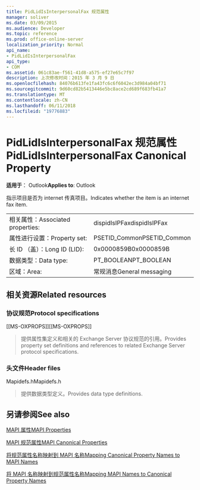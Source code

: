 ```yaml
---
title: PidLidIsInterpersonalFax 规范属性
manager: soliver
ms.date: 03/09/2015
ms.audience: Developer
ms.topic: reference
ms.prod: office-online-server
localization_priority: Normal
api_name:
- PidLidIsInterpersonalFax
api_type:
- COM
ms.assetid: 061c83ae-f561-41d8-a575-ef27e65c7f97
description: 上次修改时间：2015 年 3 月 9 日
ms.openlocfilehash: 84076b613fe1fa43fc6c6f6042ec3d984a04bf71
ms.sourcegitcommit: 9d60cd82b5413446e5bc8ace2cd689f683fb41a7
ms.translationtype: MT
ms.contentlocale: zh-CN
ms.lasthandoff: 06/11/2018
ms.locfileid: "19776883"
---
```

# <a name="pidlidisinterpersonalfax-canonical-property"></a><span data-ttu-id="eb80f-103">PidLidIsInterpersonalFax 规范属性</span><span class="sxs-lookup"><span data-stu-id="eb80f-103">PidLidIsInterpersonalFax Canonical Property</span></span>

  
  
<span data-ttu-id="eb80f-104">**适用于**： Outlook</span><span class="sxs-lookup"><span data-stu-id="eb80f-104">**Applies to**: Outlook</span></span> 
  
<span data-ttu-id="eb80f-105">指示项目是否为 internet 传真项目。</span><span class="sxs-lookup"><span data-stu-id="eb80f-105">Indicates whether the item is an internet fax item.</span></span>
  
|||
|:-----|:-----|
|<span data-ttu-id="eb80f-106">相关属性：</span><span class="sxs-lookup"><span data-stu-id="eb80f-106">Associated properties:</span></span>  <br/> |<span data-ttu-id="eb80f-107">dispidIsIPFax</span><span class="sxs-lookup"><span data-stu-id="eb80f-107">dispidIsIPFax</span></span>  <br/> |
|<span data-ttu-id="eb80f-108">属性进行设置：</span><span class="sxs-lookup"><span data-stu-id="eb80f-108">Property set:</span></span>  <br/> |<span data-ttu-id="eb80f-109">PSETID_Common</span><span class="sxs-lookup"><span data-stu-id="eb80f-109">PSETID_Common</span></span>  <br/> |
|<span data-ttu-id="eb80f-110">长 ID （盖）：</span><span class="sxs-lookup"><span data-stu-id="eb80f-110">Long ID (LID):</span></span>  <br/> |<span data-ttu-id="eb80f-111">0x0000859B</span><span class="sxs-lookup"><span data-stu-id="eb80f-111">0x0000859B</span></span>  <br/> |
|<span data-ttu-id="eb80f-112">数据类型：</span><span class="sxs-lookup"><span data-stu-id="eb80f-112">Data type:</span></span>  <br/> |<span data-ttu-id="eb80f-113">PT_BOOLEAN</span><span class="sxs-lookup"><span data-stu-id="eb80f-113">PT_BOOLEAN</span></span>  <br/> |
|<span data-ttu-id="eb80f-114">区域：</span><span class="sxs-lookup"><span data-stu-id="eb80f-114">Area:</span></span>  <br/> |<span data-ttu-id="eb80f-115">常规消息</span><span class="sxs-lookup"><span data-stu-id="eb80f-115">General messaging</span></span>  <br/> |
   
## <a name="related-resources"></a><span data-ttu-id="eb80f-116">相关资源</span><span class="sxs-lookup"><span data-stu-id="eb80f-116">Related resources</span></span>

### <a name="protocol-specifications"></a><span data-ttu-id="eb80f-117">协议规范</span><span class="sxs-lookup"><span data-stu-id="eb80f-117">Protocol specifications</span></span>

<span data-ttu-id="eb80f-118">[[MS-OXPROPS]]</span><span class="sxs-lookup"><span data-stu-id="eb80f-118">[[MS-OXPROPS]]</span></span> 
  
> <span data-ttu-id="eb80f-119">提供属性集定义和相关的 Exchange Server 协议规范的引用。</span><span class="sxs-lookup"><span data-stu-id="eb80f-119">Provides property set definitions and references to related Exchange Server protocol specifications.</span></span>
    
### <a name="header-files"></a><span data-ttu-id="eb80f-120">头文件</span><span class="sxs-lookup"><span data-stu-id="eb80f-120">Header files</span></span>

<span data-ttu-id="eb80f-121">Mapidefs.h</span><span class="sxs-lookup"><span data-stu-id="eb80f-121">Mapidefs.h</span></span>
  
> <span data-ttu-id="eb80f-122">提供数据类型定义。</span><span class="sxs-lookup"><span data-stu-id="eb80f-122">Provides data type definitions.</span></span>
    
## <a name="see-also"></a><span data-ttu-id="eb80f-123">另请参阅</span><span class="sxs-lookup"><span data-stu-id="eb80f-123">See also</span></span>



[<span data-ttu-id="eb80f-124">MAPI 属性</span><span class="sxs-lookup"><span data-stu-id="eb80f-124">MAPI Properties</span></span>](mapi-properties.md)
  
[<span data-ttu-id="eb80f-125">MAPI 规范属性</span><span class="sxs-lookup"><span data-stu-id="eb80f-125">MAPI Canonical Properties</span></span>](mapi-canonical-properties.md)
  
[<span data-ttu-id="eb80f-126">将规范属性名称映射到 MAPI 名称</span><span class="sxs-lookup"><span data-stu-id="eb80f-126">Mapping Canonical Property Names to MAPI Names</span></span>](mapping-canonical-property-names-to-mapi-names.md)
  
[<span data-ttu-id="eb80f-127">将 MAPI 名称映射到规范属性名称</span><span class="sxs-lookup"><span data-stu-id="eb80f-127">Mapping MAPI Names to Canonical Property Names</span></span>](mapping-mapi-names-to-canonical-property-names.md)

